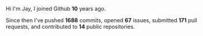 Hi I'm Jay, I joined Github **10** years ago.

Since then I've pushed **1688** commits, opened **67** issues, submitted **171** pull requests, and contributed to **14** public repositories.
